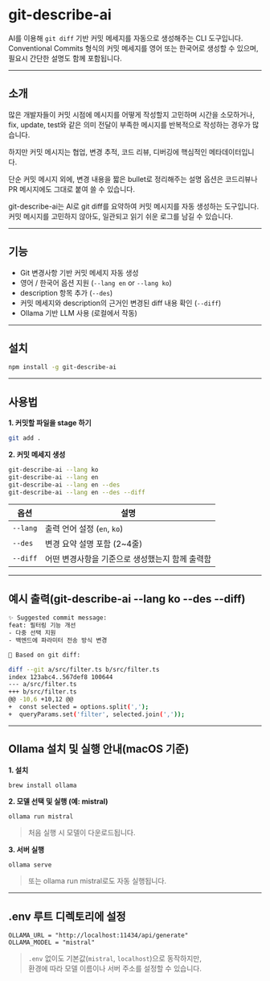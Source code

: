# git-describe-ai

AI를 이용해 `git diff` 기반 커밋 메세지를 자동으로 생성해주는 CLI 도구입니다.
Conventional Commits 형식의 커밋 메세지를 영어 또는 한국어로 생성할 수 있으며, 필요시 간단한 설명도 함께 포함됩니다.

---

## 소개
많은 개발자들이 커밋 시점에 메시지를 어떻게 작성할지 고민하며 시간을 소모하거나, fix, update, test와 같은 의미 전달이 부족한 메시지를 반복적으로 작성하는 경우가 많습니다.

하지만 커밋 메시지는 협업, 변경 추적, 코드 리뷰, 디버깅에 핵심적인 메타데이터입니다.

단순 커밋 메시지 외에, 변경 내용을 짧은 bullet로 정리해주는 설명 옵션은 코드리뷰나 PR 메시지에도 그대로 붙여 쓸 수 있습니다.

git-describe-ai는 AI로 git diff를 요약하여 커밋 메시지를 자동 생성하는 도구입니다.
커밋 메시지를 고민하지 않아도, 일관되고 읽기 쉬운 로그를 남길 수 있습니다.

---

## 기능

- Git 변경사항 기반 커밋 메세지 자동 생성
- 영어 / 한국어 옵션 지원 (`--lang en` or `--lang ko`)
- description 항목 추가 (`--des`)
- 커밋 메세지와 description의 근거인 변경된 diff 내용 확인 (`--diff`)
- Ollama 기반 LLM 사용 (로컬에서 작동)

---

## 설치

```bash
npm install -g git-describe-ai
```

---

## 사용법

**1. 커밋할 파일을 stage 하기**

```bash
git add .
```

**2. 커밋 메세지 생성**

```bash
git-describe-ai --lang ko
git-describe-ai --lang en
git-describe-ai --lang en --des
git-describe-ai --lang en --des --diff
```

| 옵션      | 설명                                               |
|-----------|----------------------------------------------------|
| `--lang`  | 출력 언어 설정 (`en`, `ko`)                        |
| `--des`   | 변경 요약 설명 포함 (2~4줄)                         |
| `--diff`  | 어떤 변경사항을 기준으로 생성했는지 함께 출력함     |

---

## 예시 출력(git-describe-ai --lang ko --des --diff)

```bash
✨ Suggested commit message:
feat: 필터링 기능 개선
- 다중 선택 지원
- 백엔드에 파라미터 전송 방식 변경

📄 Based on git diff:

diff --git a/src/filter.ts b/src/filter.ts
index 123abc4..567def8 100644
--- a/src/filter.ts
+++ b/src/filter.ts
@@ -10,6 +10,12 @@
+  const selected = options.split(',');
+  queryParams.set('filter', selected.join(','));
```

---

## Ollama 설치 및 실행 안내(macOS 기준)

**1. 설치**
```bash
brew install ollama
```

**2. 모델 선택 및 실행 (예: mistral)**
```
ollama run mistral
```
> 처음 실행 시 모델이 다운로드됩니다.

**3. 서버 실행**
```
ollama serve
```
> 또는 ollama run mistral로도 자동 실행됩니다.

---

## .env 루트 디렉토리에 설정

```
OLLAMA_URL = "http://localhost:11434/api/generate"
OLLAMA_MODEL = "mistral"
```
> `.env` 없이도 기본값(`mistral`, `localhost`)으로 동작하지만,  
> 환경에 따라 모델 이름이나 서버 주소를 설정할 수 있습니다.

